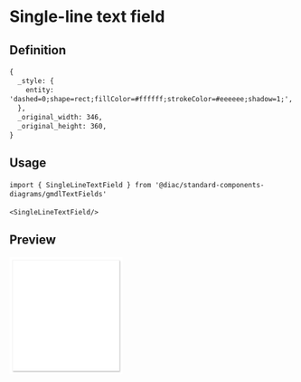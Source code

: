 # Single-line text field

## Definition

```
{
  _style: { 
    entity: 'dashed=0;shape=rect;fillColor=#ffffff;strokeColor=#eeeeee;shadow=1;',
  },
  _original_width: 346,
  _original_height: 360,
}
```

## Usage

```
import { SingleLineTextField } from '@diac/standard-components-diagrams/gmdlTextFields'

<SingleLineTextField/>
```

## Preview

<img src="./single-line-text-field.png" width="200"/>
